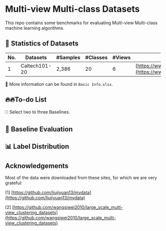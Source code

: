 # Multi-view Multi-class Datasets
This repo contains some benchmarks for evaluating Multi-view Multi-class machine learning algorithms.

## 📄 Statistics of Datasets

|No. | Datasets |#Samples | #Classes | #Views| Official URL |
|----|----|----|----|----|----|
|1|Caltech101-20|2,386|20|6|[https://www.vision.caltech.edu/datasets/](https://www.vision.caltech.edu/datasets/)|


📢 More information can be found in ``Basic Info.xlsx``.


## 🔥🔥To-do List
◻️ Select two to three Baselines.


## 🌋 Baseline Evaluation 





## 📊 Label Distribution



## Acknowledgements
Most of the data were downloaded from these sites, for which we are very grateful:

[1] [https://github.com/liujiyuan13/mvdata](https://github.com/liujiyuan13/mvdata)

[2] [https://github.com/wangsiwei2010/large_scale_multi-view_clustering_datasets](https://github.com/wangsiwei2010/large_scale_multi-view_clustering_datasets)

